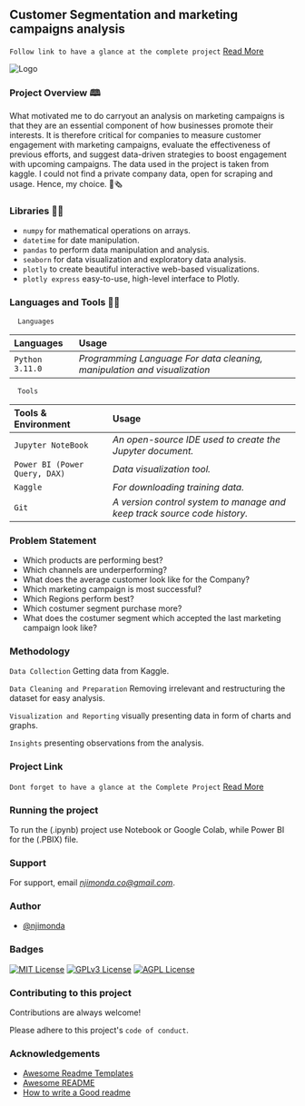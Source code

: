 
## Customer Segmentation and marketing campaigns analysis



`Follow link to have a glance at the complete project` [Read More](https://medium.com/@njimonda.co/exploratory-data-analysis-of-marketing-campaigns-27fba6528a75)

![Logo](https://miro.medium.com/max/640/1*O40iSPOwoxngN70DYSzs7w.gif)


### Project Overview 🕮

What motivated me to do carryout an analysis on marketing campaigns is that they are an essential component of how businesses promote their interests. It is therefore critical for companies to measure customer engagement with marketing campaigns, evaluate the effectiveness of previous efforts, and suggest data-driven strategies to boost engagement with upcoming campaigns. The data used in the project is taken from kaggle. I could not find a private company data, open for scraping and usage. Hence, my choice.
📰🗞️
### Libraries 🐱‍💻

- `numpy` for mathematical operations on arrays.
- `datetime` for date manipulation.
- `pandas` to perform data manipulation and analysis.
- `seaborn` for data visualization and exploratory data analysis.
- `plotly` to create beautiful interactive web-based visualizations.
- `plotly express` easy-to-use, high-level interface to Plotly.
### Languages and Tools 👨‍💻

```http
  Languages
```

|  Languages    | Usage          |
| :------- | :------------------------- |
 | `Python 3.11.0` | *Programming Language For data cleaning, manipulation and visualization* |


```http
  Tools
```

 | Tools & Environment     | Usage                       |
 | :------- | :-------------------------------- |
 | `Jupyter NoteBook` | *An open-source IDE used to create the Jupyter document.*|
 | `Power BI (Power Query, DAX)` | *Data visualization tool.*|
 | `Kaggle` | *For downloading training data.*|
 | `Git` | *A version control system to manage and keep track source code history.*|

### Problem Statement

- Which products are performing best?
- Which channels are underperforming?
- What does the average customer look like for the Company?
- Which marketing campaign is most successful?
- Which Regions perform best?
- Which costumer segment purchase more?
- What does the costumer segment which accepted the last marketing campaign look like?


### Methodology


`Data Collection` Getting data from Kaggle.

`Data Cleaning and Preparation` Removing irrelevant and restructuring the dataset for easy analysis.

`Visualization and Reporting` visually presenting data in form of charts and graphs.

`Insights` presenting observations from the analysis.



### Project Link

`Dont forget to have a glance at the Complete Project` [Read More](https://medium.com/@njimonda.co/exploratory-data-analysis-of-marketing-campaigns-27fba6528a75)
### Running the project

To run the (.ipynb) project use Notebook or Google Colab, 
while Power BI for the (.PBIX) file.

### Support

For support, email *njimonda.co@gmail.com*.


### Author

- [@njimonda](https://github.com/njimonda)


### Badges

[![MIT License](https://img.shields.io/badge/License-MIT-green.svg)](https://choosealicense.com/licenses/mit/)
[![GPLv3 License](https://img.shields.io/badge/License-GPL%20v3-yellow.svg)](https://opensource.org/licenses/)
[![AGPL License](https://img.shields.io/badge/license-AGPL-blue.svg)](http://www.gnu.org/licenses/agpl-3.0)


### Contributing to this project

Contributions are always welcome!

Please adhere to this project's `code of conduct`.


### Acknowledgements

 - [Awesome Readme Templates](https://awesomeopensource.com/project/elangosundar/awesome-README-templates)
 - [Awesome README](https://github.com/matiassingers/awesome-readme)
 - [How to write a Good readme](https://bulldogjob.com/news/449-how-to-write-a-good-readme-for-your-github-project)

